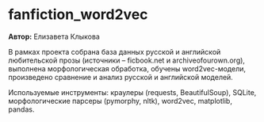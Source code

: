 # fanfiction_word2vec

**Автор:** Елизавета Клыкова

В рамках проекта собрана база данных русской и английской любительской прозы (источники – ficbook.net и archiveofourown.org), выполнена морфологическая обработка, обучены word2vec-модели, произведено сравнение и анализ русской и английской моделей.

Используемые инструменты: краулеры (requests, BeautifulSoup), SQLite, морфологические парсеры (pymorphy, nltk), word2vec, matplotlib, pandas.
